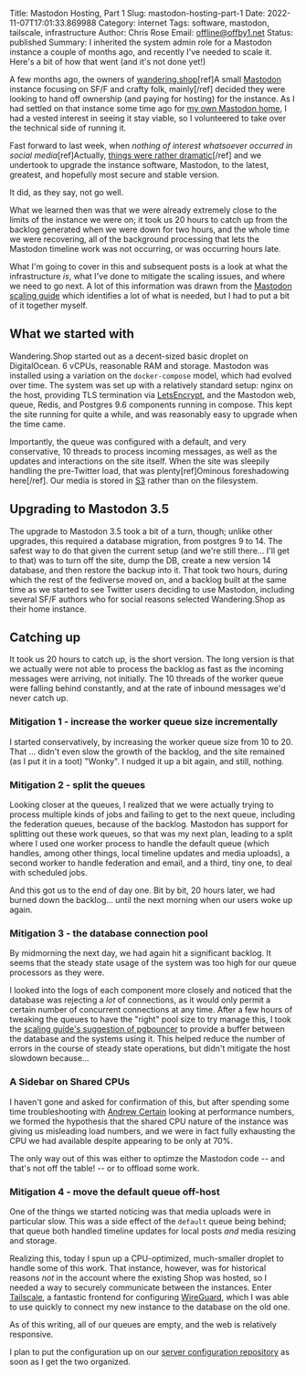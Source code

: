 Title: Mastodon Hosting, Part 1
Slug: mastodon-hosting-part-1
Date: 2022-11-07T17:01:33.869988
Category: internet
Tags: software, mastodon, tailscale, infrastructure
Author: Chris Rose
Email: offline@offby1.net
Status: published
Summary: I inherited the system admin role for a Mastodon instance a couple of months ago, and recently I've needed to scale it. Here's a bit of how that went (and it's not done yet!)

A few months ago, the owners of [wandering.shop](https://wandering.shop)[ref]A small [Mastodon](https://joinmastodon.org) instance focusing on SF/F and crafty folk, mainly[/ref] decided they were looking to hand off ownership (and paying for hosting) for the instance. As I had settled on that instance some time ago for [my own Mastodon home](https://wandering.shop/offby1), I had a vested interest in seeing it stay viable, so I volunteered to take over the technical side of running it.

Fast forward to last week, when _nothing of interest whatsoever occurred in social media_[ref]Actually, [things were rather dramatic](https://web.archive.org/web/20221107081949/https://www.washingtonpost.com/technology/2022/11/06/elon-musk-inner-circle/)[/ref] and we undertook to upgrade the instance software, Mastodon, to the latest, greatest, and hopefully most secure and stable version.

It did, as they say, not go well.

What we learned then was that we were already extremely close to the limits of the instance we were on; it took us 20 hours to catch up from the backlog generated when we were down for two hours, and the whole time we were recovering, all of the background processing that lets the Mastodon timeline work was not occurring, or was occurring hours late.

What I'm going to cover in this and subsequent posts is a look at what the infrastructure _is_, what I've done to mitigate the scaling issues, and where we need to go next. A lot of this information was drawn from the [Mastodon scaling guide](https://docs.joinmastodon.org/admin/scaling/) which identifies a lot of what is needed, but I had to put a bit of it together myself.

## What we started with

Wandering.Shop started out as a decent-sized basic droplet on DigitalOcean. 6 vCPUs, reasonable RAM and storage. Mastodon was installed using a variation on the `docker-compose` model, which had evolved over time. The system was set up with a relatively standard setup: nginx on the host, providing TLS termination via [LetsEncrypt](https://letsencrypt.org/), and the Mastodon web, queue, Redis, and Postgres 9.6 components running in compose. This kept the site running for quite a while, and was reasonably easy to upgrade when the time came.

Importantly, the queue was configured with a default, and very conservative, 10 threads to process incoming messages, as well as the updates and interactions on the site itself. When the site was sleepily handling the pre-Twitter load, that was plenty[ref]Ominous foreshadowing here[/ref]. Our media is stored in [S3](https://docs.joinmastodon.org/admin/config/#s3) rather than on the filesystem.

## Upgrading to Mastodon 3.5

The upgrade to Mastodon 3.5 took a bit of a turn, though; unlike other upgrades, this required a database migration, from postgres 9 to 14. The safest way to do that given the current setup (and we're still there... I'll get to that) was to turn off the site, dump the DB, create a new version 14 database, and then restore the backup into it. That took two hours, during which the rest of the fediverse moved on, and a backlog built at the same time as we started to see Twitter users deciding to use Mastodon, including several SF/F authors who for social reasons selected Wandering.Shop as their home instance.

## Catching up

It took us 20 hours to catch up, is the short version. The long version is that we actually were not able to process the backlog as fast as the incoming messages were arriving, not initially. The 10 threads of the worker queue were falling behind constantly, and at the rate of inbound messages we'd never catch up.

### Mitigation 1 - increase the worker queue size incrementally

I started conservatively, by increasing the worker queue size from 10 to 20. That ... didn't even slow the growth of the backlog, and the site remained (as I put it in a toot) "Wonky". I nudged it up a bit again, and still, nothing.

### Mitigation 2 - split the queues

Looking closer at the queues, I realized that we were actually trying to process multiple kinds of jobs and failing to get to the next queue, including the federation queues, because of the backlog. Mastodon has support for splitting out these work queues, so that was my next plan, leading to a split where I used one worker process to handle the default queue (which handles, among other things, local timeline updates and media uploads), a second worker to handle federation and email, and a third, tiny one, to deal with scheduled jobs.

And this got us to the end of day one. Bit by bit, 20 hours later, we had burned down the backlog... until the next morning when our users woke up again.

### Mitigation 3 - the database connection pool

By midmorning the next day, we had again hit a significant backlog. It seems that the steady state usage of the system was too high for our queue processors as they were.

I looked into the logs of each component more closely and noticed that the database was rejecting a _lot_ of connections, as it would only permit a certain number of concurrent connections at any time. After a few hours of tweaking the queues to have the "right" pool size to try manage this, I took the [scaling guide's suggestion of pgbouncer](https://docs.joinmastodon.org/admin/scaling/#pgbouncer) to provide a buffer between the database and the systems using it. This helped reduce the number of errors in the course of steady state operations, but didn't mitigate the host slowdown because...

### A Sidebar on Shared CPUs

I haven't gone and asked for confirmation of this, but after spending some time troubleshooting with <a href="https://infosec.exchange/@tacertain">Andrew Certain</a> looking at performance numbers, we formed the hypothesis that the shared CPU nature of the instance was giving us misleading load numbers, and we were in fact fully exhausting the CPU we had available despite appearing to be only at 70%.

The only way out of this was either to optimze the Mastodon code -- and that's not off the table! -- or to offload some work.

### Mitigation 4 - move the default queue off-host

One of the things we started noticing was that media uploads were in particular slow. This was a side effect of the `default` queue being behind; that queue both handled timeline updates for local posts _and_ media resizing and storage.

Realizing this, today I spun up a CPU-optimized, much-smaller droplet to handle some of this work. That instance, however, was for historical reasons _not_ in the account where the existing Shop was hosted, so I needed a way to securely communicate between the instances. Enter [Tailscale](https://tailscale.com/), a fantastic frontend for configuring [WireGuard](https://www.wireguard.com/), which I was able to use quickly to connect my new instance to the database on the old one.

As of this writing, all of our queues are empty, and the web is relatively responsive.

I plan to put the configuration up on our [server configuration repository](https://github.com/wanderingship/server) as soon as I get the two organized.
